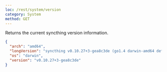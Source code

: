 ```yaml
---
loc: /rest/system/version
category: System
method: GET
---
```


Returns the current syncthing version information.

```json
{
  "arch": "amd64",
  "longVersion": "syncthing v0.10.27+3-gea8c3de (go1.4 darwin-amd64 default) jb@syno 2015-03-16 11:01:29 UTC",
  "os": "darwin",
  "version": "v0.10.27+3-gea8c3de"
}
```

